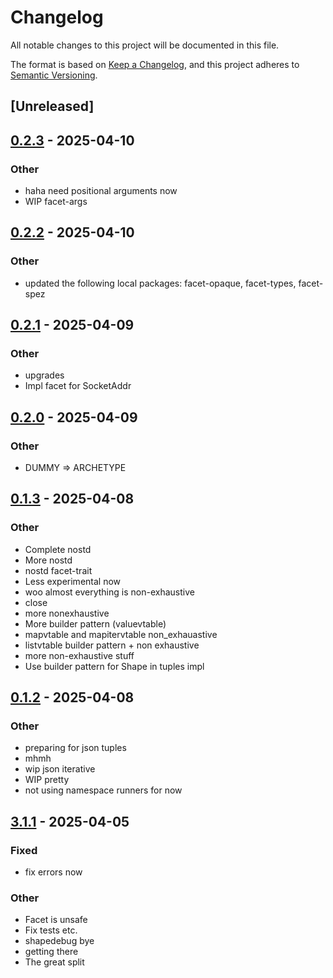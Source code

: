 # Changelog

All notable changes to this project will be documented in this file.

The format is based on [Keep a Changelog](https://keepachangelog.com/en/1.0.0/),
and this project adheres to [Semantic Versioning](https://semver.org/spec/v2.0.0.html).

## [Unreleased]

## [0.2.3](https://github.com/facet-rs/facet/compare/facet-trait-v0.2.2...facet-trait-v0.2.3) - 2025-04-10

### Other

- haha need positional arguments now
- WIP facet-args

## [0.2.2](https://github.com/facet-rs/facet/compare/facet-trait-v0.2.1...facet-trait-v0.2.2) - 2025-04-10

### Other

- updated the following local packages: facet-opaque, facet-types, facet-spez

## [0.2.1](https://github.com/facet-rs/facet/compare/facet-trait-v0.2.0...facet-trait-v0.2.1) - 2025-04-09

### Other

- upgrades
- Impl facet for SocketAddr

## [0.2.0](https://github.com/facet-rs/facet/compare/facet-trait-v0.1.3...facet-trait-v0.2.0) - 2025-04-09

### Other

- DUMMY => ARCHETYPE

## [0.1.3](https://github.com/facet-rs/facet/compare/facet-trait-v0.1.2...facet-trait-v0.1.3) - 2025-04-08

### Other

- Complete nostd
- More nostd
- nostd facet-trait
- Less experimental now
- woo almost everything is non-exhaustive
- close
- more nonexhaustive
- More builder pattern (valuevtable)
- mapvtable and mapitervtable non_exhauastive
- listvtable builder pattern + non exhaustive
- more non-exhaustive stuff
- Use builder pattern for Shape in tuples impl

## [0.1.2](https://github.com/facet-rs/facet/compare/facet-trait-v0.1.1...facet-trait-v0.1.2) - 2025-04-08

### Other

- preparing for json tuples
- mhmh
- wip json iterative
- WIP pretty
- not using namespace runners for now

## [3.1.1](https://github.com/facet-rs/facet/compare/facet-trait-v3.1.0...facet-trait-v3.1.1) - 2025-04-05

### Fixed

- fix errors now

### Other

- Facet is unsafe
- Fix tests etc.
- shapedebug bye
- getting there
- The great split

